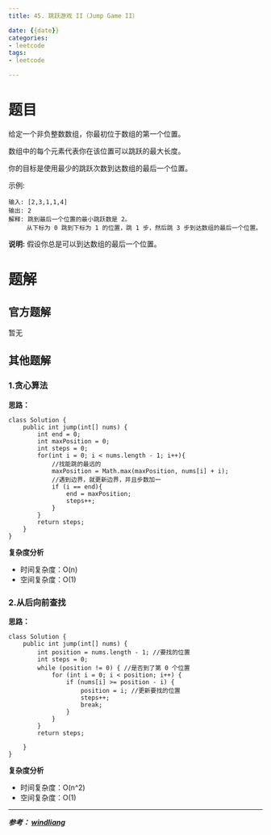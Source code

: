 ```yaml
---
title: 45. 跳跃游戏 II（Jump Game II）

date: {{date}}
categories:
- leetcode
tags:
- leetcode

---
```

# 题目
给定一个非负整数数组，你最初位于数组的第一个位置。

数组中的每个元素代表你在该位置可以跳跃的最大长度。

你的目标是使用最少的跳跃次数到达数组的最后一个位置。

示例:
```
输入: [2,3,1,1,4]
输出: 2
解释: 跳到最后一个位置的最小跳跃数是 2。
     从下标为 0 跳到下标为 1 的位置，跳 1 步，然后跳 3 步到达数组的最后一个位置。
```

**说明:**
假设你总是可以到达数组的最后一个位置。


# 题解

## 官方题解
暂无

## 其他题解
### 1.贪心算法
**思路：**

```
class Solution {
    public int jump(int[] nums) {
        int end = 0;
        int maxPosition = 0;
        int steps = 0;
        for(int i = 0; i < nums.length - 1; i++){
            //找能跳的最远的
            maxPosition = Math.max(maxPosition, nums[i] + i);
            //遇到边界，就更新边界，并且步数加一
            if (i == end){
                end = maxPosition;
                steps++;
            }
        }
        return steps;
    }
}
```
**复杂度分析**
- 时间复杂度：O(n)
- 空间复杂度：O(1)


### 2.从后向前查找
**思路：**

```
class Solution {
    public int jump(int[] nums) {
        int position = nums.length - 1; //要找的位置
        int steps = 0;
        while (position != 0) { //是否到了第 0 个位置
            for (int i = 0; i < position; i++) {
                if (nums[i] >= position - i) {
                    position = i; //更新要找的位置
                    steps++;
                    break;
                }
            }
        }
        return steps;

    }
}
```
**复杂度分析**
- 时间复杂度：O(n^2)
- 空间复杂度：O(1)



---
***参考：
[windliang](https://leetcode-cn.com/problems/jump-game-ii/solution/xiang-xi-tong-su-de-si-lu-fen-xi-duo-jie-fa-by-10/)***
